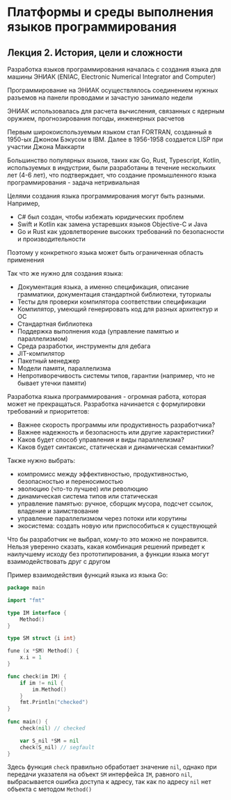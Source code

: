 # Платформы и среды выполнения языков программирования

## Лекция 2. История, цели и сложности

<!-- Лектор - Недоря А. Е. -->

Разработка языков программирования началась с создания языка для машины ЭНИАК (ENIAC, Electronic Numerical Integrator and Computer)

Программирование на ЭНИАК осуществлялось соединением нужных разъемов на панели проводами и зачастую занимало недели

ЭНИАК использовалась для расчета вычисления, связанных с ядерным оружием, прогнозирования погоды, инженерных расчетов

Первым широкоиспользуемым языком стал FORTRAN, созданный в 1950-ых Джоном Бэкусом в IBM. Далее в 1956-1958 создается LISP при участии Джона Маккарти

Большинство популярных языков, таких как Go, Rust, Typescript, Kotlin, используемых в индустрии, были разработаны в течение нескольких лет (4-6 лет), что подтверждает, что создание промышленного языка программирования - задача нетривиальная


Целями создания языка программирования могут быть разными. Например, 

* C# был создан, чтобы избежать юридических проблем
* Swift и Kotlin как замена устаревших языков Objective-C и Java
* Go и Rust как удовлетворение высоких требований по безопасности и производительности

Поэтому у конкретного языка может быть ограниченная область применения

Так что же нужно для создания языка:

* Документация языка, а именно спецификация, описание грамматики, документация стандартной библиотеки, туториалы
* Тесты для проверки компилятора соответствии спецификации
* Компилятор, умеющий генерировать код для разных архитектур и ОС
* Стандартная библиотека
* Поддержка выполнения кода (управление памятью и параллелизмом)
* Среда разработки, инструменты для дебага
* JIT-компилятор
* Пакетный менеджер
* Модели памяти, параллелизма
* Непротиворечивость системы типов, гарантии (например, что не бывает утечки памяти)

Разработка языка программирования - огромная работа, которая может не прекращаться. Разработка начинается с формулировки требований и приоритетов:

* Важнее скорость программы или продуктивность разработчика?
* Важнее надежность и безопасность или другие характеристики?
* Каков будет способ управления и виды параллелизма?
* Каков будет синтаксис, статическая и динамическая семантики?

Также нужно выбрать:

* компромисс между эффективностью, продуктивностью, безопасностью и переносимостью
* эволюцию (что-то лучшее) или революцию
* динамическая система типов или статическая
* управление памятью: ручное, сборщик мусора, подсчет ссылок, владение и заимствование
* управление параллелизмом через потоки или корутины
* экосистема: создать новую или приспособиться к существующей

Что бы разработчик не выбрал, кому-то это можно не понравится. Нельзя уверенно сказать, какая комбинация решений приведет к наилучшему исходу без прототипирования, а функции языка могут взаимодействовать друг с другом

Пример взаимодействия функций языка из языка Go:

```go
package main

import "fmt"

type IM interface {
    Method()
}

type SM struct {i int}

fune (x *SM) Method() {
    x.i = 1
}

func check(im IM) {
    if im != nil {
        im.Method()
    }
    fmt.Println("checked")
}
    
func main() {
    check(nil) // checked

    var S_nil *SM = nil
    check(S_nil) // segfault
}
```

Здесь функция `check` правильно обработает значение `nil`, однако при передачи указателя на объект `SM` интерфейса `IM`, равного `nil`, выбрасывается ошибка доступа к адресу, так как по адресу `nil` нет объекта с методом `Method()`
